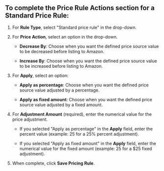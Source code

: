 
## To complete the Price Rule Actions section for a Standard Price Rule:

1. For **Rule Type**, select "Standard price rule" in the drop-down.

1. For **Price Action**, select an option in the drop-down.

    - **Decrease By**: Choose when you want the defined price source value to be decreased before listing to Amazon.

    - **Increase By**: Choose when you want the defined price source value to be increased before listing to Amazon.

1. For **Apply**, select an option:

    - **Apply as percentage**: Choose when you want the defined price source value adjusted by a percentage.

    - **Apply as fixed amount**: Choose when you want the defined price source value adjusted by a fixed amount.

1. For **Adjustment Amount** (required), enter the numerical value for the price adjustment.

    - If you selected "Apply as percentage" in the **Apply** field, enter the percent value (example: 25 for a 25% percent adjustment).

    - If you selected "Apply as fixed amount" in the **Apply** field, enter the numerical value for the fixed amount (example: 25 for a $25 fixed adjustment).

1. When complete, click **Save Pricing Rule**.

